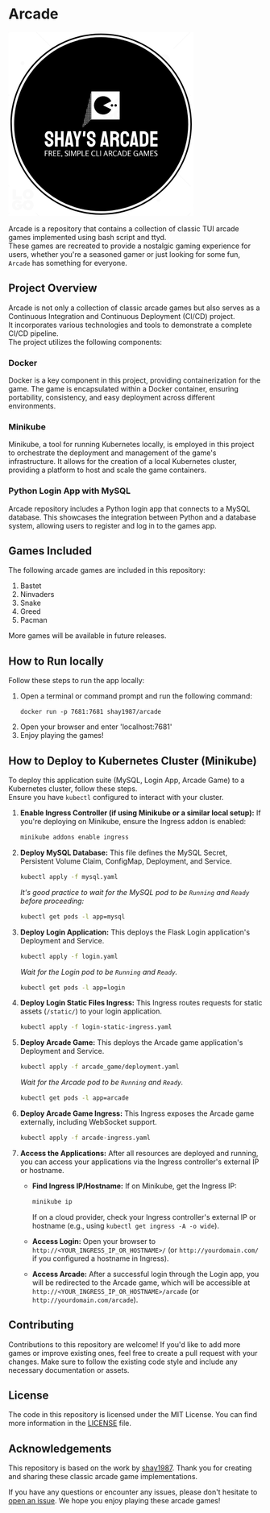 # Arcade

![Arcade Logo](logo.png)

Arcade is a repository that contains a collection of classic TUI arcade games implemented using bash script and ttyd.  
These games are recreated to provide a nostalgic gaming experience for users, whether you're a seasoned gamer or just looking for some fun, `Arcade` has something for everyone.

## Project Overview

Arcade is not only a collection of classic arcade games but also serves as a Continuous Integration and Continuous Deployment (CI/CD) project.  
It incorporates various technologies and tools to demonstrate a complete CI/CD pipeline.  
The project utilizes the following components:

### Docker

Docker is a key component in this project, providing containerization for the game. The game is encapsulated within a Docker container, ensuring portability, consistency, and easy deployment across different environments.

### Minikube

Minikube, a tool for running Kubernetes locally, is employed in this project to orchestrate the deployment and management of the game's infrastructure. It allows for the creation of a local Kubernetes cluster, providing a platform to host and scale the game containers.

### Python Login App with MySQL

Arcade repository includes a Python login app that connects to a MySQL database. This showcases the integration between Python and a database system, allowing users to register and log in to the games app.

## Games Included

The following arcade games are included in this repository:

1. Bastet
2. Ninvaders
3. Snake
4. Greed
5. Pacman

More games will be available in future releases.

## How to Run locally

Follow these steps to run the app locally:

1.  Open a terminal or command prompt and run the following command:
    ```
    docker run -p 7681:7681 shay1987/arcade
    ```
2.  Open your browser and enter 'localhost:7681'
3.  Enjoy playing the games!

## How to Deploy to Kubernetes Cluster (Minikube)

To deploy this application suite (MySQL, Login App, Arcade Game) to a Kubernetes cluster, follow these steps.  
Ensure you have `kubectl` configured to interact with your cluster.

1.  **Enable Ingress Controller (if using Minikube or a similar local setup):**
    If you're deploying on Minikube, ensure the Ingress addon is enabled:
    ```bash
    minikube addons enable ingress
    ```

2.  **Deploy MySQL Database:**
    This file defines the MySQL Secret, Persistent Volume Claim, ConfigMap, Deployment, and Service.
    ```bash
    kubectl apply -f mysql.yaml
    ```
    *It's good practice to wait for the MySQL pod to be `Running` and `Ready` before proceeding:*
    ```bash
    kubectl get pods -l app=mysql
    ```

3.  **Deploy Login Application:**
    This deploys the Flask Login application's Deployment and Service.
    ```bash
    kubectl apply -f login.yaml
    ```
    *Wait for the Login pod to be `Running` and `Ready`.*
    ```bash
    kubectl get pods -l app=login
    ```

4.  **Deploy Login Static Files Ingress:**
    This Ingress routes requests for static assets (`/static/`) to your login application.
    ```bash
    kubectl apply -f login-static-ingress.yaml
    ```

5.  **Deploy Arcade Game:**
    This deploys the Arcade game application's Deployment and Service.
    ```bash
    kubectl apply -f arcade_game/deployment.yaml
    ```
    *Wait for the Arcade pod to be `Running` and `Ready`.*
    ```bash
    kubectl get pods -l app=arcade
    ```

6.  **Deploy Arcade Game Ingress:**
    This Ingress exposes the Arcade game externally, including WebSocket support.
    ```bash
    kubectl apply -f arcade-ingress.yaml
    ```

7.  **Access the Applications:**
    After all resources are deployed and running, you can access your applications via the Ingress controller's external IP or hostname.

    * **Find Ingress IP/Hostname:**
        If on Minikube, get the Ingress IP:
        ```bash
        minikube ip
        ```
        If on a cloud provider, check your Ingress controller's external IP or hostname (e.g., using `kubectl get ingress -A -o wide`).

    * **Access Login:** Open your browser to `http://<YOUR_INGRESS_IP_OR_HOSTNAME>/` (or `http://yourdomain.com/` if you configured a hostname in Ingress).
    * **Access Arcade:** After a successful login through the Login app, you will be redirected to the Arcade game, which will be accessible at `http://<YOUR_INGRESS_IP_OR_HOSTNAME>/arcade` (or `http://yourdomain.com/arcade`).

## Contributing

Contributions to this repository are welcome! If you'd like to add more games or improve existing ones, feel free to create a pull request with your changes. Make sure to follow the existing code style and include any necessary documentation or assets.

## License

The code in this repository is licensed under the MIT License. You can find more information in the [LICENSE](LICENSE) file.

## Acknowledgements

This repository is based on the work by [shay1987](https://github.com/shay1987). Thank you for creating and sharing these classic arcade game implementations.

If you have any questions or encounter any issues, please don't hesitate to [open an issue](https://github.com/shay1987/Arcade/issues). We hope you enjoy playing these arcade games!